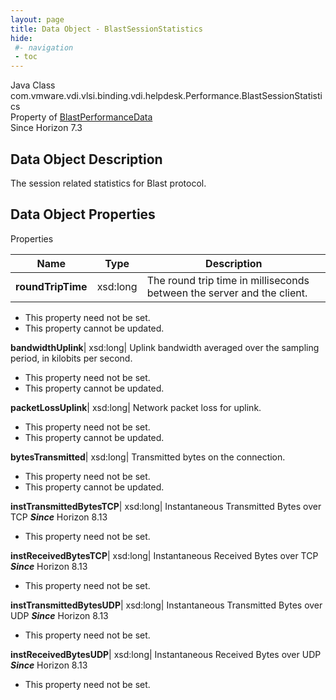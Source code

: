 ```yaml
---
layout: page
title: Data Object - BlastSessionStatistics
hide:
 #- navigation
 - toc
---
```






Java Class
    com.vmware.vdi.vlsi.binding.vdi.helpdesk.Performance.BlastSessionStatistics  
Property of
     [BlastPerformanceData](vdi.helpdesk.Performance.BlastPerformanceData.md#field_detail)  
Since 
    Horizon 7.3

## Data Object Description 

The session related statistics for Blast protocol. 

## Data Object Properties

Properties

Name |  Type |  Description   
---|---|---  
**roundTripTime**|  xsd:long|  The round trip time in milliseconds between the server and the client.   


 * This property need not be set.
 * This property cannot be updated.

  
**bandwidthUplink**|  xsd:long|  Uplink bandwidth averaged over the sampling period, in kilobits per second.   


 * This property need not be set.
 * This property cannot be updated.

  
**packetLossUplink**|  xsd:long|  Network packet loss for uplink.   


 * This property need not be set.
 * This property cannot be updated.

  
**bytesTransmitted**|  xsd:long|  Transmitted bytes on the connection.   


 * This property need not be set.
 * This property cannot be updated.

  
**instTransmittedBytesTCP**|  xsd:long|  Instantaneous Transmitted Bytes over TCP  **_Since_** Horizon 8.13  


 * This property need not be set.

  
**instReceivedBytesTCP**|  xsd:long|  Instantaneous Received Bytes over TCP  **_Since_** Horizon 8.13  


 * This property need not be set.

  
**instTransmittedBytesUDP**|  xsd:long|  Instantaneous Transmitted Bytes over UDP  **_Since_** Horizon 8.13  


 * This property need not be set.

  
**instReceivedBytesUDP**|  xsd:long|  Instantaneous Received Bytes over UDP  **_Since_** Horizon 8.13  


 * This property need not be set.

  
  

  

